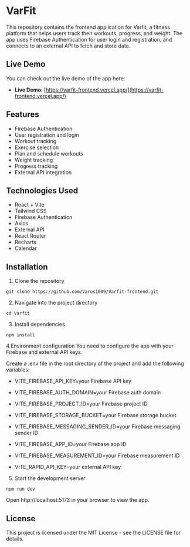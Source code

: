 # VarFit

This repository contains the frontend application for Varfit, a fitness platform that helps users track their workouts, progress, and weight. The app uses Firebase Authentication for user login and registration, and connects to an external API to fetch and store data.

## Live Demo

You can check out the live demo of the app here: 
- **Live Demo**: [https://varfit-frontend.vercel.app/](https://varfit-frontend.vercel.app/)


## Features

- Firebase Authentication
- User registration and login
- Workout tracking
- Exercise selection
- Plan and schedule workouts
- Weight tracking
- Progress tracking
- External API integration


## Technologies Used

- React + Vite
- Tailwind CSS
- Firebase Authentication
- Axios
- External API
- React Router
- Recharts
- Calendar

## Installation

1. Clone the repository
```
git clone https://github.com/Varos1009/Varfit-frontend.git
```
2. Navigate into the project directory
```
cd Varfit
``` 
3. Install dependencies
```
npm install
```
4.Environment configuration
You need to configure the app with your Firebase and external API keys.

Create a .env file in the root directory of the project and add the following variables:
- VITE_FIREBASE_API_KEY=your Firebase API key
- VITE_FIREBASE_AUTH_DOMAIN=your Firebase auth domain
- VITE_FIREBASE_PROJECT_ID=your Firebase project ID
- VITE_FIREBASE_STORAGE_BUCKET=your Firebase storage bucket
- VITE_FIREBASE_MESSAGING_SENDER_ID=your Firebase messaging sender ID
- VITE_FIREBASE_APP_ID=your Firebase app ID
- VITE_FIREBASE_MEASUREMENT_ID=your Firebase measurement ID

- VITE_RAPID_API_KEY=your external API key

5. Start the development server
```
npm run dev
```
Open http://localhost:5173 in your browser to view the app.

## License

This project is licensed under the MIT License - see the LICENSE file for details.





